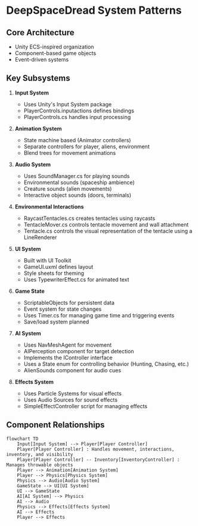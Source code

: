 # DeepSpaceDread System Patterns

## Core Architecture
- Unity ECS-inspired organization
- Component-based game objects
- Event-driven systems

## Key Subsystems
1. **Input System**
   - Uses Unity's Input System package
   - PlayerControls.inputactions defines bindings
   - PlayerControls.cs handles input processing

2. **Animation System**
   - State machine based (Animator controllers)
   - Separate controllers for player, aliens, environment
   - Blend trees for movement animations

3. **Audio System**
   - Uses SoundManager.cs for playing sounds
   - Environmental sounds (spaceship ambience)
   - Creature sounds (alien movements)
   - Interactive object sounds (doors, terminals)

4. **Environmental Interactions**
   - RaycastTentacles.cs creates tentacles using raycasts
   - TentacleMover.cs controls tentacle movement and wall attachment
   - Tentacle.cs controls the visual representation of the tentacle using a LineRenderer

5. **UI System**
   - Built with UI Toolkit
   - GameUI.uxml defines layout
   - Style sheets for theming
   - Uses TypewriterEffect.cs for animated text

6. **Game State**
   - ScriptableObjects for persistent data
   - Event system for state changes
   - Uses Timer.cs for managing game time and triggering events
   - Save/load system planned

7. **AI System**
   - Uses NavMeshAgent for movement
   - AIPerception component for target detection
   - Implements the IController interface
   - Uses a State enum for controlling behavior (Hunting, Chasing, etc.)
   - AlienSounds component for audio cues

8. **Effects System**
   - Uses Particle Systems for visual effects
   - Uses Audio Sources for sound effects
   - SimpleEffectController script for managing effects

## Component Relationships
```mermaid
flowchart TD
    Input[Input System] --> Player[Player Controller]
    Player[Player Controller] : Handles movement, interactions, inventory, and visibility
    Player[Player Controller] -- Inventory[InventoryController] : Manages throwable objects
    Player --> Animation[Animation System]
    Player --> Physics[Physics System]
    Physics --> Audio[Audio System]
    GameState --> UI[UI System]
    UI --> GameState
    AI[AI System] --> Physics
    AI --> Audio
    Physics --> Effects[Effects System]
    AI --> Effects
    Player --> Effects
